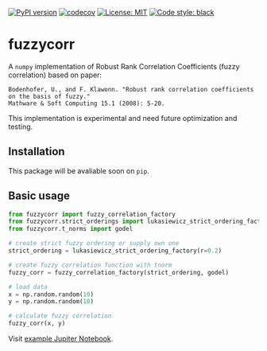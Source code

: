 [![PyPI version](https://badge.fury.io/py/fuzzycorr.svg)](https://badge.fury.io/py/fuzzycorr)
[![codecov](https://codecov.io/gh/mikulatomas/fuzzycorr/branch/main/graph/badge.svg?token=LRLWZI58ID)](https://codecov.io/gh/mikulatomas/fuzzycorr)
[![License: MIT](https://img.shields.io/badge/License-MIT-yellow.svg)](https://opensource.org/licenses/MIT)
[![Code style: black](https://img.shields.io/badge/code%20style-black-000000.svg)](https://github.com/psf/black)

# fuzzycorr
A ``numpy`` implementation of Robust Rank Correlation Coefficients (fuzzy correlation) based on paper:

```
Bodenhofer, U., and F. Klawonn. "Robust rank correlation coefficients on the basis of fuzzy."
Mathware & Soft Computing 15.1 (2008): 5-20.
```

This implementation is experimental and need future optimization and testing.

## Installation

This package will be avaliable soon on ``pip``.

## Basic usage

```python
from fuzzycorr import fuzzy_correlation_factory
from fuzzycorr.strict_orderings import lukasiewicz_strict_ordering_factory
from fuzzycorr.t_norms import godel

# create strict fuzzy ordering or supply own one
strict_ordering = lukasiewicz_strict_ordering_factory(r=0.2)

# create fuzzy correlation function with tnorm
fuzzy_corr = fuzzy_correlation_factory(strict_ordering, godel)

# load data
x = np.random.random(10)
y = np.random.random(10)

# calculate fuzzy correlation
fuzzy_corr(x, y)
```

Visit [example Jupiter Notebook](example.ipynb).